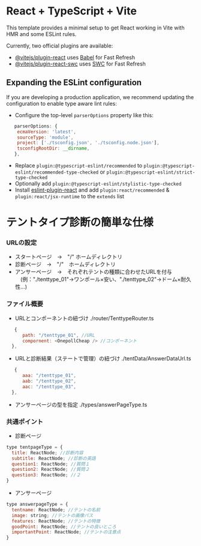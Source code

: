 # React + TypeScript + Vite

This template provides a minimal setup to get React working in Vite with HMR and some ESLint rules.

Currently, two official plugins are available:

- [@vitejs/plugin-react](https://github.com/vitejs/vite-plugin-react/blob/main/packages/plugin-react/README.md) uses [Babel](https://babeljs.io/) for Fast Refresh
- [@vitejs/plugin-react-swc](https://github.com/vitejs/vite-plugin-react-swc) uses [SWC](https://swc.rs/) for Fast Refresh

## Expanding the ESLint configuration

If you are developing a production application, we recommend updating the configuration to enable type aware lint rules:

- Configure the top-level `parserOptions` property like this:

```js
   parserOptions: {
    ecmaVersion: 'latest',
    sourceType: 'module',
    project: ['./tsconfig.json', './tsconfig.node.json'],
    tsconfigRootDir: __dirname,
   },
```

- Replace `plugin:@typescript-eslint/recommended` to `plugin:@typescript-eslint/recommended-type-checked` or `plugin:@typescript-eslint/strict-type-checked`
- Optionally add `plugin:@typescript-eslint/stylistic-type-checked`
- Install [eslint-plugin-react](https://github.com/jsx-eslint/eslint-plugin-react) and add `plugin:react/recommended` & `plugin:react/jsx-runtime` to the `extends` list

# テントタイプ診断の簡単な仕様

### URLの設定
- スタートページ　→　"/" ホームディレクトリ
- 診断ページ　→　"/"　ホームディレクトリ
- アンサーページ　→　それぞれテントの種類に合わせたURLを付与  
　(例："./tenttype_01"→ワンポール×安い、"./tenttype_02"→ドーム×耐久性...)

### ファイル概要
- URLとコンポーネントの紐づけ
./router/TenttypeRouter.ts

```js
   {
      path: "/tenttype_01", //URL
      compornent: <OnepollCheap /> //コンポーネント
  },
```

- URLと診断結果（ステートで管理）の紐づけ
./tentData/AnswerDataUrl.ts

```js
   {
      aaa: "/tenttype_01",
      aab: "/tenttype_02",
      aac: "/tenttype_03",
  },
```

- アンサーページの型を指定
./types/answerPageType.ts

### 共通ポイント
- 診断ページ

```js
type tentpageType = {
  title: ReactNode; //診断内容
  subtitle: ReactNode; //診断の英語
  question1: ReactNode; //質問１
  question2: ReactNode; //質問２
  question3: ReactNode; //２
}
```

- アンサーページ

```js
type answerpageType = {
  tentname: ReactNode; //テントの名前
  image: string; //テントの画像パス
  features: ReactNode; //テントの特徴
  goodPoint: ReactNode; //テントの良いところ
  importantPoint: ReactNode; //テントの注意点
}
   
```
